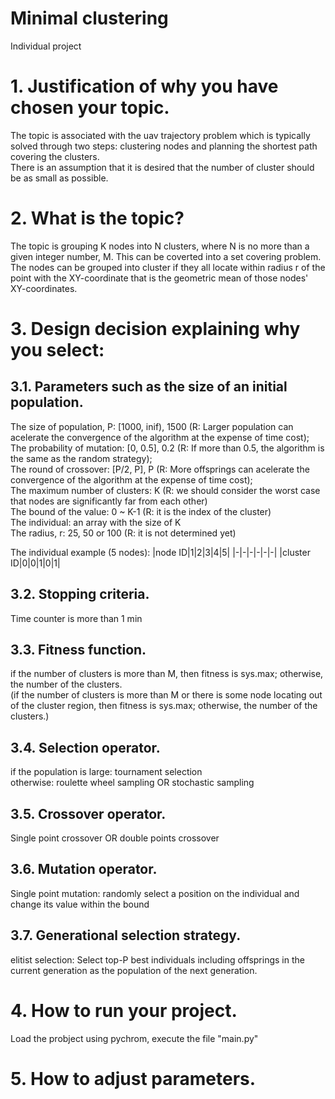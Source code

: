 # Minimal clustering
Individual project

# 1. Justification of why you have chosen your topic.
The topic is associated with the uav trajectory problem which is typically solved through two steps: clustering nodes and planning the shortest path covering the clusters.  
There is an assumption that it is desired that the number of cluster should be as small as possible.
# 2. What is the topic?
The topic is grouping K nodes into N clusters, where N is no more than a given integer number, M. This can be coverted into a set covering problem.  
The nodes can be grouped into cluster if they all locate within radius r of the point with the XY-coordinate that is the geometric mean of those nodes' XY-coordinates.  
# 3. Design decision explaining why you select:
## 3.1. Parameters such as the size of an initial population.
The size of population, P: [1000, inif), 1500 (R: Larger population can acelerate the convergence of the algorithm at the expense of time cost);  
The probability of mutation: [0, 0.5], 0.2 (R: If more than 0.5, the algorithm is the same as the random strategy);  
The round of crossover: [P/2, P], P (R: More offsprings can acelerate the convergence of the algorithm at the expense of time cost);  
The maximum number of clusters: K (R: we should consider the worst case that nodes are significantly far from each other)  
The bound of the value: 0 ~ K-1 (R: it is the index of the cluster)  
The individual: an array with the size of K  
The radius, r: 25, 50 or 100 (R: it is not determined yet)  

The individual example (5 nodes):
|node ID|1|2|3|4|5|
|-|-|-|-|-|-|
|cluster ID|0|0|1|0|1|

## 3.2. Stopping criteria.
Time counter is more than 1 min
## 3.3. Fitness function.
if the number of clusters is more than M, then fitness is sys.max; otherwise, the number of the clusters.  
(if the number of clusters is more than M or there is some node locating out of the cluster region, then fitness is sys.max; otherwise, the number of the clusters.)
## 3.4. Selection operator.
if the population is large: tournament selection  
otherwise: roulette wheel sampling OR stochastic sampling  
## 3.5. Crossover operator.
Single point crossover OR double points crossover  
## 3.6. Mutation operator.
Single point mutation: randomly select a position on the individual and change its value within the bound  
## 3.7. Generational selection strategy.
elitist selection: Select top-P best individuals including offsprings in the current generation as the population of the next generation.
# 4. How to run your project.
Load the probject using pychrom, execute the file "main.py"
# 5. How to adjust parameters.
